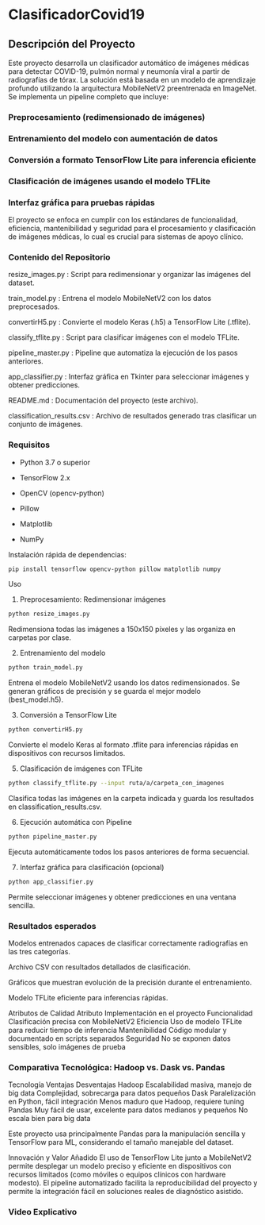 # ClasificadorCovid19

## Descripción del Proyecto
Este proyecto desarrolla un clasificador automático de imágenes médicas para detectar COVID-19, pulmón normal y neumonía viral a partir de radiografías de tórax. La solución está basada en un modelo de aprendizaje profundo utilizando la arquitectura MobileNetV2 preentrenada en ImageNet. Se implementa un pipeline completo que incluye:

### Preprocesamiento (redimensionado de imágenes)

### Entrenamiento del modelo con aumentación de datos

### Conversión a formato TensorFlow Lite para inferencia eficiente

### Clasificación de imágenes usando el modelo TFLite

### Interfaz gráfica para pruebas rápidas

El proyecto se enfoca en cumplir con los estándares de funcionalidad, eficiencia, mantenibilidad y seguridad para el procesamiento y clasificación de imágenes médicas, lo cual es crucial para sistemas de apoyo clínico.

### Contenido del Repositorio
resize_images.py : Script para redimensionar y organizar las imágenes del dataset.

train_model.py : Entrena el modelo MobileNetV2 con los datos preprocesados.

convertirH5.py : Convierte el modelo Keras (.h5) a TensorFlow Lite (.tflite).

classify_tflite.py : Script para clasificar imágenes con el modelo TFLite.

pipeline_master.py : Pipeline que automatiza la ejecución de los pasos anteriores.

app_classifier.py : Interfaz gráfica en Tkinter para seleccionar imágenes y obtener predicciones.

README.md : Documentación del proyecto (este archivo).

classification_results.csv : Archivo de resultados generado tras clasificar un conjunto de imágenes.

### Requisitos
- Python 3.7 o superior

- TensorFlow 2.x

- OpenCV (opencv-python)

- Pillow

- Matplotlib

- NumPy

Instalación rápida de dependencias:

```bash
pip install tensorflow opencv-python pillow matplotlib numpy
```

Uso
1. Preprocesamiento: Redimensionar imágenes
```bash
python resize_images.py
```

Redimensiona todas las imágenes a 150x150 píxeles y las organiza en carpetas por clase.

2. Entrenamiento del modelo
```bash
python train_model.py
```
Entrena el modelo MobileNetV2 usando los datos redimensionados. Se generan gráficos de precisión y se guarda el mejor modelo (best_model.h5).

3. Conversión a TensorFlow Lite

```bash
python convertirH5.py
```
Convierte el modelo Keras al formato .tflite para inferencias rápidas en dispositivos con recursos limitados.

5. Clasificación de imágenes con TFLite
```bash
python classify_tflite.py --input ruta/a/carpeta_con_imagenes
```
Clasifica todas las imágenes en la carpeta indicada y guarda los resultados en classification_results.csv.

6. Ejecución automática con Pipeline
```bash
python pipeline_master.py
```
Ejecuta automáticamente todos los pasos anteriores de forma secuencial.

7. Interfaz gráfica para clasificación (opcional)
```bash
python app_classifier.py
```
Permite seleccionar imágenes y obtener predicciones en una ventana sencilla.

### Resultados esperados
Modelos entrenados capaces de clasificar correctamente radiografías en las tres categorías.

Archivo CSV con resultados detallados de clasificación.

Gráficos que muestran evolución de la precisión durante el entrenamiento.

Modelo TFLite eficiente para inferencias rápidas.

Atributos de Calidad
Atributo	Implementación en el proyecto
Funcionalidad	Clasificación precisa con MobileNetV2
Eficiencia	Uso de modelo TFLite para reducir tiempo de inferencia
Mantenibilidad	Código modular y documentado en scripts separados
Seguridad	No se exponen datos sensibles, solo imágenes de prueba

### Comparativa Tecnológica: Hadoop vs. Dask vs. Pandas
Tecnología	Ventajas	Desventajas
Hadoop	Escalabilidad masiva, manejo de big data	Complejidad, sobrecarga para datos pequeños
Dask	Paralelización en Python, fácil integración	Menos maduro que Hadoop, requiere tuning
Pandas	Muy fácil de usar, excelente para datos medianos y pequeños	No escala bien para big data

Este proyecto usa principalmente Pandas para la manipulación sencilla y TensorFlow para ML, considerando el tamaño manejable del dataset.

Innovación y Valor Añadido
El uso de TensorFlow Lite junto a MobileNetV2 permite desplegar un modelo preciso y eficiente en dispositivos con recursos limitados (como móviles o equipos clínicos con hardware modesto). El pipeline automatizado facilita la reproducibilidad del proyecto y permite la integración fácil en soluciones reales de diagnóstico asistido.

### Video Explicativo
